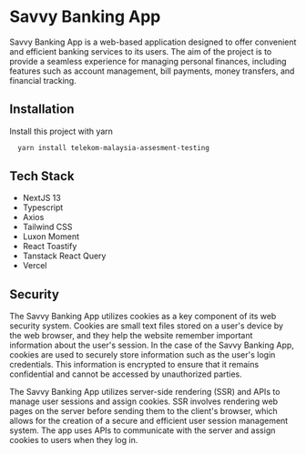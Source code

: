 
# Savvy Banking App

Savvy Banking App is a web-based application designed to offer convenient and efficient banking services to its users. The aim of the project is to provide a seamless experience for managing personal finances, including features such as account management, bill payments, money transfers, and financial tracking. 




## Installation

Install this project with yarn

```bash
  yarn install telekom-malaysia-assesment-testing

```
    
## Tech Stack

- NextJS 13
- Typescript
- Axios
- Tailwind CSS
- Luxon Moment
- React Toastify
- Tanstack React Query
- Vercel


## Security

The Savvy Banking App utilizes cookies as a key component of its web security system. Cookies are small text files stored on a user's device by the web browser, and they help the website remember important information about the user's session. In the case of the Savvy Banking App, cookies are used to securely store information such as the user's login credentials. This information is encrypted to ensure that it remains confidential and cannot be accessed by unauthorized parties.

The Savvy Banking App utilizes server-side rendering (SSR) and APIs to manage user sessions and assign cookies. SSR involves rendering web pages on the server before sending them to the client's browser, which allows for the creation of a secure and efficient user session management system. The app uses APIs to communicate with the server and assign cookies to users when they log in. 
